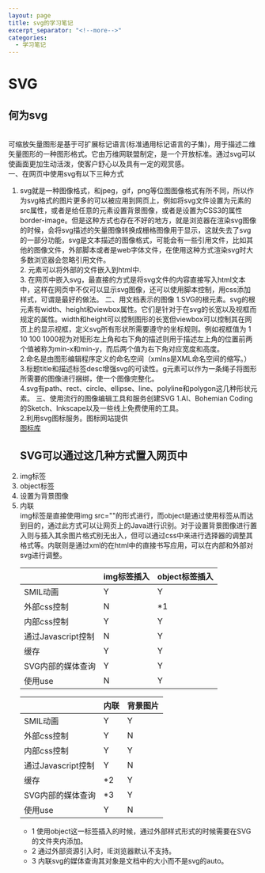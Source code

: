 ```yaml
---
layout: page
title: svg的学习笔记
excerpt_separator: "<!--more-->"
categories:
  - 学习笔记
---
```

# SVG
## 何为svg   
<br>  <!--more-->
可缩放矢量图形是基于可扩展标记语言(标准通用标记语言的子集)，用于描述二维矢量图形的一种图形格式。它由万维网联盟制定，是一个开放标准。通过svg可以使画面更加生动活泼，使客户舒心以及具有一定的观赏感。<br> 
一、在网页中使用svg有以下三种方式<br>
1. svg就是一种图像格式，和jpeg，gif，png等位图图像格式有所不同，所以作为svg格式的图片更多的可以被应用到网页上，例如将svg文件设置为<img>元素的src属性，或者是给任意的元素设置背景图像，或者是设置为CSS3的属性border-image。但是这种方式也存在不好的地方，就是浏览器在渲染svg图像的时候，会将svg描述的矢量图像转换成栅格图像用于显示，这就失去了svg的一部分功能，svg是文本描述的图像格式，可能会有一些引用文件，比如其他的图像文件，外部脚本或者是web字体文件，在使用这种方式渲染svg时大多数浏览器会忽略引用文件。<br>2. <object>元素可以将外部的文件嵌入到html中. <br>3. 在网页中嵌入svg，最直接的方式是将svg文件的内容直接写入html文本中，这样在网页中不仅可以显示svg图像，还可以使用脚本控制，用css添加样式，可谓是最好的做法。
二、用文档表示的图像
1.SVG的根元素。svg的根元素有width、height和viewbox属性。它们是针对于在svg的长宽以及视框而规定的属性。width和height可以控制图形的长宽但viewbox可以控制其在网页上的显示视框，定义svg所有形状所需要遵守的坐标规则。例如视框值为 1 10 100 1000视为对矩形左上角和右下角的描述则用于描述左上角的位置前两个值被称为min-x和min-y，而后两个值为右下角对应宽度和高度。<br>
2.命名是由图形编辑程序定义的命名空间（xmlns是XML命名空间的缩写。）<br>3.标题title和描述标签desc增强svg的可读性。g元素可以作为一条绳子将图形所需要的图像进行捆绑，使一个图像完整化。<br>4.svg有path、rect、circle、ellipse、line、polyline和polygon这几种形状元素。
三、使用流行的图像编辑工具和服务创建SVG
1.AI、Bohemian Coding的Sketch、Inkscape以及一些线上免费使用的工具。<br>2.利用svg图标服务。图标网站提供<br> [图标库](http://www.fontawesome.com.cn/faicons/)

## SVG可以通过这几种方式置入网页中<br>
<li>img标签<br>
<li>object标签<br>
<li>设置为背景图像<br>
<li>内联<br>
img标签是直接使用img src=""的形式进行，而object是通过使用<object>标签从而达到目的，通过此方式可以让网页上的Java进行识别。对于设置背景图像进行置入则与插入其余图片格式别无出入，但可以通过css中来进行选择器的调整其格式等。内联则是通过xml的在html中的直接书写应用，可以在内部和外部对svg进行调整。<br>

| | img标签插入 | object标签插入 | 
| ------ | ------ | ------ |
| SMIL动画 | Y | Y |
| 外部css控制| N| *1 |
|内部css控制|Y|Y
|通过Javascript控制|N|Y
|缓存|Y|Y
|SVG内部的媒体查询|Y|Y
|使用use|N|Y

| | 内联 | 背景图片 | 
| ------ | ------ | ------ |
| SMIL动画 | Y| Y |
| 外部css控制| Y |N |
|内部css控制|Y|Y|
|通过Javascript控制|Y|N|
|缓存|*2|Y|
|SVG内部的媒体查询|*3|Y|
|使用use|Y|N|
 
* 1 使用object这一标签插入的时候，通过外部样式形式的时候需要在SVG的文件夹内添加。<br>
* 2 通过外部资源引入时，IE浏览器默认不支持。<br>
* 3 内联svg的媒体查询其对象是文档中的大小而不是svg的auto。
